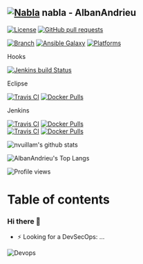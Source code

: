 

## [![Nabla](http://albandrieu.com/nabla/index/assets/nabla/nabla-4.png)](https://github.com/AlbanAndrieu) nabla - AlbanAndrieu

[![License](http://img.shields.io/:license-apache-blue.svg?style=flat-square)](http://www.apache.org/licenses/LICENSE-2.0.html)
[![GitHub pull requests](https://img.shields.io/github/issues-pr/AlbanAndrieu/AlbanAndrieu.svg)](https://github.com/AlbanAndrieu/AlbanAndrieu/pulls)<br/>

[![Branch](http://img.shields.io/github/tag/AlbanAndrieu/ansible-nabla.svg?style=flat-square)](https://github.com/AlbanAndrieu/ansible-nabla/tree/master)
[![Ansible Galaxy](https://img.shields.io/badge/galaxy-albanandrieu.ansible--nabla-660198.svg?style=flat)](https://galaxy.ansible.com/alban.andrieu/ansible-nabla)
[![Platforms](http://img.shields.io/badge/platforms-windows%20/%20macosx%20/%20ubuntu%20/%20redhat-lightgrey.svg?style=flat)](#)<br/>

Hooks 

[![Jenkins build Status](http://albandrieu.com/jenkins/buildStatus/icon?job=nabla-hooks)](http://albandrieu.com/jenkins/job/nabla-hooks/)

Eclipse

[![Travis CI](https://img.shields.io/travis/AlbanAndrieu/ansible-eclipse.svg?style=flat)](https://travis-ci.org/AlbanAndrieu/ansible-eclipse)
[![Docker Pulls](https://img.shields.io/docker/pulls/nabla/ansible-eclipse)](https://hub.docker.com/r/nabla/ansible-eclipse)<br/>

Jenkins

[![Travis CI](https://img.shields.io/travis/AlbanAndrieu/ansible-jenkins-slave-docker.svg?style=flat)](https://travis-ci.org/AlbanAndrieu/ansible-jenkins-slave-docker)
[![Docker Pulls](https://img.shields.io/docker/pulls/nabla/ansible-jenkins-slave-docker)](https://hub.docker.com/r/nabla/ansible-jenkins-slave-docker)<br/>
[![Travis CI](https://img.shields.io/travis/AlbanAndrieu/ansible-jenkins-slave.svg?style=flat)](https://travis-ci.org/AlbanAndrieu/ansible-jenkins-slave)
[![Docker Pulls](https://img.shields.io/docker/pulls/nabla/ansible-jenkins-slave-test)](https://hub.docker.com/r/nabla/ansible-jenkins-slave-test)<br/>


![nvuillam's github stats](https://github-readme-stats.vercel.app/api?username=AlbanAndrieu&theme=dark&show_icons=true)

![AlbanAndrieu's Top Langs](https://github-readme-stats.vercel.app/api/top-langs/?username=AlbanAndrieu&langs_count=8&theme=radical&layout=compact&card_width=445)

<!--[![Stackexchange profile](https://stackexchange.com/users/flair/4652074.png)](https://stackexchange.com/users/4652074)-->

![Profile views](https://komarev.com/ghpvc/?username=AlbanAndrieu&color=green)

# Table of contents

<!-- toc -->


<!-- tocstop -->

### Hi there 👋

- ⚡ Looking for a DevSecOps: ...

![Devops](http://albandrieu.com/nabla/index/assets/logo-devops.png)

<!--
**AlbanAndrieu/AlbanAndrieu** is a ✨ _special_ ✨ repository because its `README.md` (this file) appears on your GitHub profile.

Here are some ideas to get you started:

- 🔭 I’m currently working on ...
- 🌱 I’m currently learning ...
- 👯 I’m looking to collaborate on ...
- 🤔 I’m looking for help with ...
- 💬 Ask me about ...
- 📫 How to reach me: ...
- 😄 Pronouns: ...

-->
